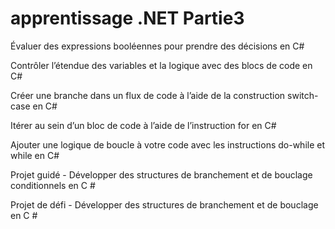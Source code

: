 # apprentissage .NET Partie3

Évaluer des expressions booléennes pour prendre des décisions en C#

Contrôler l’étendue des variables et la logique avec des blocs de code en C#

Créer une branche dans un flux de code à l’aide de la construction switch-case en C#

Itérer au sein d’un bloc de code à l’aide de l’instruction for en C#

Ajouter une logique de boucle à votre code avec les instructions do-while et while en C#

Projet guidé - Développer des structures de branchement et de bouclage conditionnels en C #

Projet de défi - Développer des structures de branchement et de bouclage en C #
